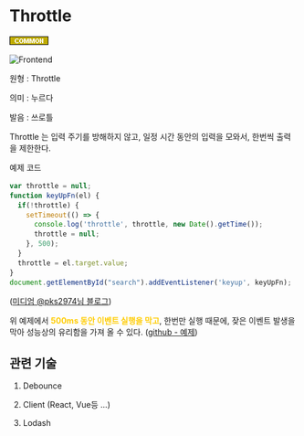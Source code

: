 <d-title>

# Throttle

</d-title>

<d-label>

<d-inner>

![Common](../../2TAT1C/Label_Common.png)

</d-inner>

<d-inner>

![Frontend](../2TAT1C/Label_Frontend.png)

</d-inner>

</d-label>

<d-origin>

원형 : Throttle

</d-origin>

<d-mean>

의미  : 누르다

</d-mean>

<d-pronunciation>

발음 : 쓰로틀

</d-pronunciation>

<d-content>

Throttle 는 입력 주기를 방해하지 않고, 일정 시간 동안의 입력을 모와서, 한번씩 출력을 제한한다.

예제 코드
```js
var throttle = null;
function keyUpFn(el) {
  if(!throttle) {
    setTimeout(() => {
      console.log('throttle', throttle, new Date().getTime());
      throttle = null;
    }, 500);
  }
  throttle = el.target.value;
}
document.getElementById("search").addEventListener('keyup', keyUpFn);
```
([미디엄 @pks2974님 블로그](https://medium.com/@pks2974/throttle-%EC%99%80-debounce-%EA%B0%9C%EB%85%90-%EC%A0%95%EB%A6%AC%ED%95%98%EA%B8%B0-2335a9c426ff))

위 예제에서 <span style='color:#FFCC00; font-weight:bold;'>
500ms 동안 이벤트 실행을 막고</span>, 한번만 실행 때문에, 잦은 이벤트 발생을 막아 성능상의 유리함을 가져 올 수 있다.
([github - 예제](https://github.com/niksy/throttle-debounce))

</d-content>

<d-relation>

## 관련 기술

<d-inner>

1. Debounce

</d-inner>

<d-inner>

2. Client (React, Vue등 ...)

</d-inner>

<d-inner>

3. Lodash

</d-inner>

</d-relation>
